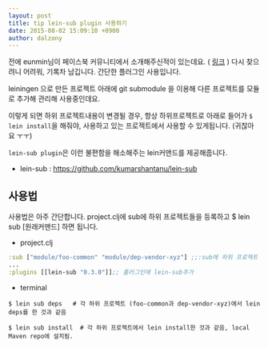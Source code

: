 ```yaml
---
layout: post
title: tip lein-sub plugin 사용하기
date: 2015-08-02 15:09:10 +0900
author: dalzony
---
```


전에 eunmin님이 페이스북 커뮤니티에서 소개해주신적이 있는데요. ( [링크][1] )
다시 찾으려니 어려워, 기록차 남깁니다. 간단한 플러그인 사용입니다.

leiningen 으로 만든 프로젝트 아래에 git submodule 을 이용해 다른 프로젝트를 모듈로 추가해 관리해 사용중인데요.

이렇게 되면 하위 프로젝트내용이 변경될 경우, 항상 하위프로젝트로 아래로 들어가 `$ lein install`을 해줘야, 사용하고 있는 프로젝트에서 사용할 수 있게됩니다. (귀찮아요 ㅜㅜ)

`lein-sub plugin`은 이런 불편함을 해소해주는 lein커맨드를 제공해줍니다.

* lein-sub : https://github.com/kumarshantanu/lein-sub

## 사용법

사용법은 아주 간단합니다. project.clj에 sub에 하위 프로젝트들을 등록하고
$ lein sub [원래커맨드] 하면 됩니다.


* project.clj

```clojure
:sub ["module/foo-common" "module/dep-vendor-xyz"] ;;:sub에 하위 프로젝트 등록
...
:plugins [[lein-sub "0.3.0"]];; 플러그인에 lein-sub추가
```

* terminal
```
$ lein sub deps   # 각 하위 프로젝트 (foo-common과 dep-vendor-xyz)에서 lein deps를 한 것과 같음

$ lein sub install  # 각 하위 프로젝트에서 lein install한 것과 같음, local Maven repo에 설치됨.
```

[1]: https://www.facebook.com/groups/defnclojure/permalink/856996171061498/
